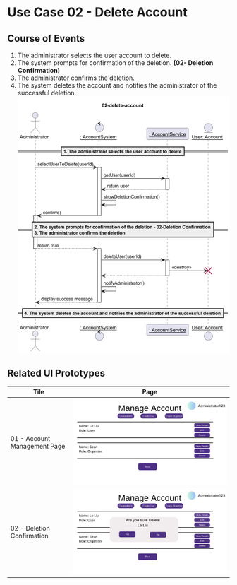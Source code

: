 # Use Case 02 - Delete Account

## Course of Events
1. The administrator selects the user account to delete.
2. The system prompts for confirmation of the deletion. **(02- Deletion Confirmation)**
3. The administrator confirms the deletion.
4. The system deletes the account and notifies the administrator of the successful deletion.
![](/02-analysis/usecases/images/02-delete-account.png)

## Related UI Prototypes
| Tile | Page                                                                      |
| --- |---------------------------------------------------------------------------|
| 01 - Account Management Page | ![Account Management Page](/01-requirements/ui/06-manage-account.png)     |
| 02 - Deletion Confirmation | ![Deletion Confirmation](/01-requirements/ui/15-admin-delete-account.png) |

